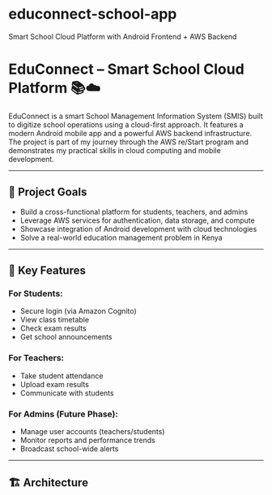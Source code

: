 # educonnect-school-app
Smart School Cloud Platform with Android Frontend + AWS Backend
# EduConnect – Smart School Cloud Platform 📚☁️

EduConnect is a smart School Management Information System (SMIS) built to digitize school operations using a cloud-first approach. It features a modern Android mobile app and a powerful AWS backend infrastructure. The project is part of my journey through the AWS re/Start program and demonstrates my practical skills in cloud computing and mobile development.

---

## 🎯 Project Goals

- Build a cross-functional platform for students, teachers, and admins
- Leverage AWS services for authentication, data storage, and compute
- Showcase integration of Android development with cloud technologies
- Solve a real-world education management problem in Kenya

---

## 📱 Key Features

### For Students:
- Secure login (via Amazon Cognito)
- View class timetable
- Check exam results
- Get school announcements

### For Teachers:
- Take student attendance
- Upload exam results
- Communicate with students

### For Admins (Future Phase):
- Manage user accounts (teachers/students)
- Monitor reports and performance trends
- Broadcast school-wide alerts

---

## 🏗 Architecture

